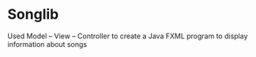 # Songlib
Used Model – View – Controller to create a Java FXML program to display information about songs 
